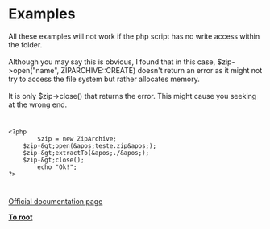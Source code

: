 # Examples



All these examples will not work if the php script has no write access within the folder. <br><br>Although you may say this is obvious, I found that in this case, $zip-&gt;open("name", ZIPARCHIVE::CREATE) doesn&apos;t return an error as it might not try to access the file system but rather allocates memory. <br><br>It is only $zip-&gt;close() that returns the error. This might cause you seeking at the wrong end.  

#



```
<?php
        $zip = new ZipArchive;
    $zip-&gt;open(&apos;teste.zip&apos;);
    $zip-&gt;extractTo(&apos;./&apos;);
    $zip-&gt;close();
        echo "Ok!";
?>
```
  

#

[Official documentation page](https://www.php.net/manual/en/zip.examples.php)

**[To root](/README.md)**